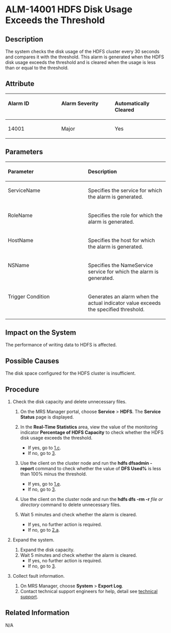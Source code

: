 # ALM-14001 HDFS Disk Usage Exceeds the Threshold<a name="EN-US_TOPIC_0125375625"></a>

## Description<a name="s88945d9f27ac4490b53c50f051eb127e"></a>

The system checks the disk usage of the HDFS cluster every 30 seconds and compares it with the threshold. This alarm is generated when the HDFS disk usage exceeds the threshold and is cleared when the usage is less than or equal to the threshold.

## Attribute<a name="se8bba850550b414db5d60265ee24e62a"></a>

<a name="en-us_topic_0035998721_table48889850"></a>
<table><thead align="left"><tr id="en-us_topic_0035998721_row1927776"><th class="cellrowborder" valign="top" width="33.33333333333333%" id="mcps1.1.4.1.1"><p id="en-us_topic_0035998721_p21932166"><a name="en-us_topic_0035998721_p21932166"></a><a name="en-us_topic_0035998721_p21932166"></a><strong id="ae793ee3150914229a694860018380a9d"><a name="ae793ee3150914229a694860018380a9d"></a><a name="ae793ee3150914229a694860018380a9d"></a>Alarm ID</strong></p>
</th>
<th class="cellrowborder" valign="top" width="33.33333333333333%" id="mcps1.1.4.1.2"><p id="en-us_topic_0035998721_p31674992"><a name="en-us_topic_0035998721_p31674992"></a><a name="en-us_topic_0035998721_p31674992"></a><strong id="a387108cbc23c442f9af8c3a100b9fba9"><a name="a387108cbc23c442f9af8c3a100b9fba9"></a><a name="a387108cbc23c442f9af8c3a100b9fba9"></a>Alarm Severity</strong></p>
</th>
<th class="cellrowborder" valign="top" width="33.33333333333333%" id="mcps1.1.4.1.3"><p id="en-us_topic_0035998721_p15537542"><a name="en-us_topic_0035998721_p15537542"></a><a name="en-us_topic_0035998721_p15537542"></a><strong id="en-us_topic_0035998721_b496917125439"><a name="en-us_topic_0035998721_b496917125439"></a><a name="en-us_topic_0035998721_b496917125439"></a>Automatically Cleared</strong></p>
</th>
</tr>
</thead>
<tbody><tr id="en-us_topic_0035998721_row50581426"><td class="cellrowborder" valign="top" width="33.33333333333333%" headers="mcps1.1.4.1.1 "><p id="en-us_topic_0035998721_p3454809"><a name="en-us_topic_0035998721_p3454809"></a><a name="en-us_topic_0035998721_p3454809"></a>14001</p>
</td>
<td class="cellrowborder" valign="top" width="33.33333333333333%" headers="mcps1.1.4.1.2 "><p id="en-us_topic_0035998721_p11404133"><a name="en-us_topic_0035998721_p11404133"></a><a name="en-us_topic_0035998721_p11404133"></a>Major</p>
</td>
<td class="cellrowborder" valign="top" width="33.33333333333333%" headers="mcps1.1.4.1.3 "><p id="en-us_topic_0035998721_p51319614"><a name="en-us_topic_0035998721_p51319614"></a><a name="en-us_topic_0035998721_p51319614"></a>Yes</p>
</td>
</tr>
</tbody>
</table>

## Parameters<a name="s099bf41c1ebb43b59badc89e2b60d1ae"></a>

<a name="en-us_topic_0035998721_table63248075"></a>
<table><thead align="left"><tr id="en-us_topic_0035998721_row60232767"><th class="cellrowborder" valign="top" width="50%" id="mcps1.1.3.1.1"><p id="en-us_topic_0035998721_p47015983"><a name="en-us_topic_0035998721_p47015983"></a><a name="en-us_topic_0035998721_p47015983"></a><strong id="aeb3076423bc8420bb0aa8c6a13d6086b"><a name="aeb3076423bc8420bb0aa8c6a13d6086b"></a><a name="aeb3076423bc8420bb0aa8c6a13d6086b"></a>Parameter</strong></p>
</th>
<th class="cellrowborder" valign="top" width="50%" id="mcps1.1.3.1.2"><p id="en-us_topic_0035998721_p50198296"><a name="en-us_topic_0035998721_p50198296"></a><a name="en-us_topic_0035998721_p50198296"></a><strong id="a453cb4591cee41328a5978da8d7f52bc"><a name="a453cb4591cee41328a5978da8d7f52bc"></a><a name="a453cb4591cee41328a5978da8d7f52bc"></a>Description</strong></p>
</th>
</tr>
</thead>
<tbody><tr id="en-us_topic_0035998721_row39530145"><td class="cellrowborder" valign="top" width="50%" headers="mcps1.1.3.1.1 "><p id="en-us_topic_0035998721_p47825138"><a name="en-us_topic_0035998721_p47825138"></a><a name="en-us_topic_0035998721_p47825138"></a>ServiceName</p>
</td>
<td class="cellrowborder" valign="top" width="50%" headers="mcps1.1.3.1.2 "><p id="en-us_topic_0035998721_p48630964"><a name="en-us_topic_0035998721_p48630964"></a><a name="en-us_topic_0035998721_p48630964"></a>Specifies the service for which the alarm is generated.</p>
</td>
</tr>
<tr id="en-us_topic_0035998721_row35025494"><td class="cellrowborder" valign="top" width="50%" headers="mcps1.1.3.1.1 "><p id="en-us_topic_0035998721_p18492804"><a name="en-us_topic_0035998721_p18492804"></a><a name="en-us_topic_0035998721_p18492804"></a>RoleName</p>
</td>
<td class="cellrowborder" valign="top" width="50%" headers="mcps1.1.3.1.2 "><p id="en-us_topic_0035998721_p21522166"><a name="en-us_topic_0035998721_p21522166"></a><a name="en-us_topic_0035998721_p21522166"></a>Specifies the role for which the alarm is generated.</p>
</td>
</tr>
<tr id="en-us_topic_0035998721_row59481773"><td class="cellrowborder" valign="top" width="50%" headers="mcps1.1.3.1.1 "><p id="en-us_topic_0035998721_p53294272"><a name="en-us_topic_0035998721_p53294272"></a><a name="en-us_topic_0035998721_p53294272"></a>HostName</p>
</td>
<td class="cellrowborder" valign="top" width="50%" headers="mcps1.1.3.1.2 "><p id="en-us_topic_0035998721_p21868813"><a name="en-us_topic_0035998721_p21868813"></a><a name="en-us_topic_0035998721_p21868813"></a>Specifies the host for which the alarm is generated.</p>
</td>
</tr>
<tr id="en-us_topic_0035998721_row62601592"><td class="cellrowborder" valign="top" width="50%" headers="mcps1.1.3.1.1 "><p id="en-us_topic_0035998721_p37564172"><a name="en-us_topic_0035998721_p37564172"></a><a name="en-us_topic_0035998721_p37564172"></a>NSName</p>
</td>
<td class="cellrowborder" valign="top" width="50%" headers="mcps1.1.3.1.2 "><p id="en-us_topic_0035998721_p22799085"><a name="en-us_topic_0035998721_p22799085"></a><a name="en-us_topic_0035998721_p22799085"></a>Specifies the NameService service for which the alarm is generated.</p>
</td>
</tr>
<tr id="en-us_topic_0035998721_row3865173"><td class="cellrowborder" valign="top" width="50%" headers="mcps1.1.3.1.1 "><p id="en-us_topic_0035998721_p44643603"><a name="en-us_topic_0035998721_p44643603"></a><a name="en-us_topic_0035998721_p44643603"></a>Trigger Condition</p>
</td>
<td class="cellrowborder" valign="top" width="50%" headers="mcps1.1.3.1.2 "><p id="en-us_topic_0035998721_p59362130"><a name="en-us_topic_0035998721_p59362130"></a><a name="en-us_topic_0035998721_p59362130"></a>Generates an alarm when the actual indicator value exceeds the specified threshold.</p>
</td>
</tr>
</tbody>
</table>

## Impact on the System<a name="s54e6d21f79a249858b45f852650b1f1c"></a>

The performance of writing data to HDFS is affected.

## Possible Causes<a name="s882202240d134efeb4035ba2cea96a26"></a>

The disk space configured for the HDFS cluster is insufficient.

## Procedure<a name="se6d84c2765444da89c90a3bfd7cecd8e"></a>

1.  Check the disk capacity and delete unnecessary files.
    1.  On the MRS Manager portal, choose  **Service**  \>  **HDFS**. The **Service Status**  page is displayed.
    2.  In the  **Real-Time Statistics**  area, view the value of the monitoring indicator **Percentage of HDFS Capacity**  to check whether the HDFS disk usage exceeds the threshold.
        -   If yes, go to  [1.c](#laa3b4f62b38449b69c3ebad35f03dd44).
        -   If no, go to  [3](#lf12cd82625ea434b8743bad865b1dc69).

    3.  <a name="laa3b4f62b38449b69c3ebad35f03dd44"></a>Use the client on the cluster node and run the  **hdfs dfsadmin -report** command to check whether the value of **DFS Used%**  is less than 100% minus the threshold.
        -   If yes, go to  [1.e](#en-us_topic_0035998721_li39567352).
        -   If no, go to  [3](#lf12cd82625ea434b8743bad865b1dc69).

    4.  Use the client on the cluster node and run the  **hdfs dfs -rm -r** _file or directory_  command to delete unnecessary files.
    5.  <a name="en-us_topic_0035998721_li39567352"></a>Wait 5 minutes and check whether the alarm is cleared.
        -   If yes, no further action is required.
        -   If no, go to  [2.a](#ldf057b85e7b3461a804168d003659f42).

2.  Expand the system.
    1.  <a name="ldf057b85e7b3461a804168d003659f42"></a>Expand the disk capacity.
    2.  Wait 5 minutes and check whether the alarm is cleared.
        -   If yes, no further action is required.
        -   If no, go to  [3](#lf12cd82625ea434b8743bad865b1dc69).

3.  <a name="lf12cd82625ea434b8743bad865b1dc69"></a>Collect fault information.
    1.  On MRS Manager, choose  **System**  \>  **Export Log**.
    2.  Contact technical support engineers for help, detail see  [technical support](https://docs.otc.t-systems.com/en-us/public/learnmore.html).


## Related Information<a name="s4c2f5e25db70426fa637e7591b4261ed"></a>

N/A

